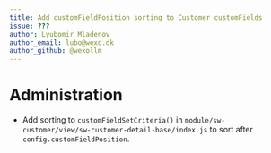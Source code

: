 ```yaml
---
title: Add customFieldPosition sorting to Customer customFields
issue: ???
author: Lyubomir Mladenov
author_email: lubo@wexo.dk
author_github: @wexollm
---
```

# Administration
* Add sorting to `customFieldSetCriteria()` in `module/sw-customer/view/sw-customer-detail-base/index.js` to sort after `config.customFieldPosition`.
